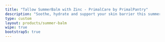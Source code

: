 ```yaml
---
title: "Tallow SummerBalm with Zinc - PrimalCare by PrimalPantry"
description: "Soothe, hydrate and support your skin barrier this summer with PrimalCare Tallow SummerBalm — a light, zinc-infused whipped tallow balm made in NZ."
type: custom
layout: products/summer-balm
wipe: true
bootstrap5: true
---
```

